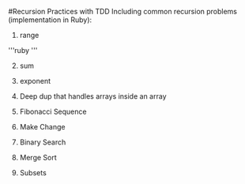 #Recursion Practices with TDD
Including common recursion problems (implementation in Ruby):

1. range

'''ruby
'''

2. sum

3. exponent

4. Deep dup that handles arrays inside an array

5. Fibonacci Sequence

6. Make Change

7. Binary Search

8. Merge Sort

9. Subsets

